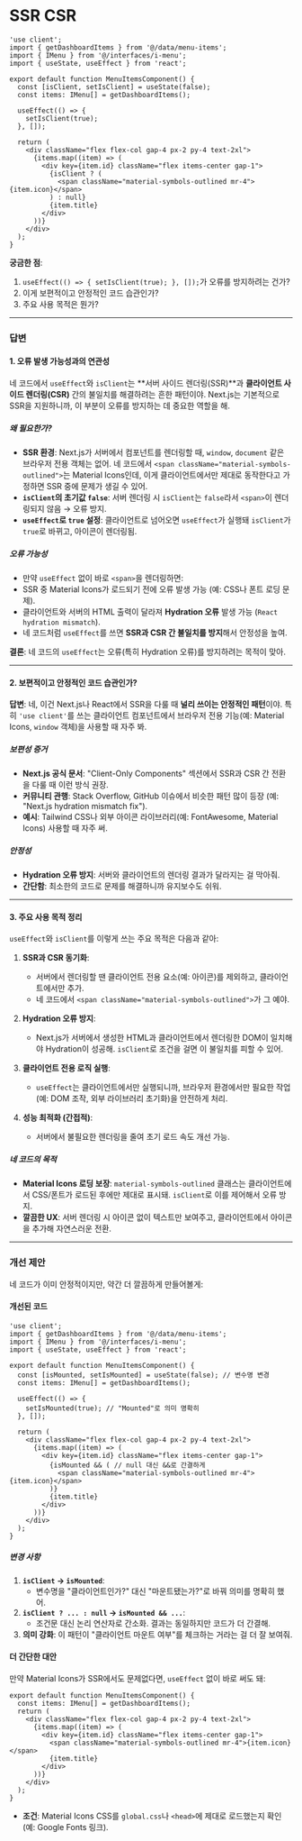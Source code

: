 # SSR CSR

```tsx
'use client';
import { getDashboardItems } from '@/data/menu-items';
import { IMenu } from '@/interfaces/i-menu';
import { useState, useEffect } from 'react';

export default function MenuItemsComponent() {
  const [isClient, setIsClient] = useState(false);
  const items: IMenu[] = getDashboardItems();

  useEffect(() => {
    setIsClient(true);
  }, []);

  return (
    <div className="flex flex-col gap-4 px-2 py-4 text-2xl">
      {items.map((item) => (
        <div key={item.id} className="flex items-center gap-1">
          {isClient ? (
            <span className="material-symbols-outlined mr-4">{item.icon}</span>
          ) : null}
          {item.title}
        </div>
      ))}
    </div>
  );
}
```

**궁금한 점**:
1. `useEffect(() => { setIsClient(true); }, []);`가 오류를 방지하려는 건가?
2. 이게 보편적이고 안정적인 코드 습관인가?
3. 주요 사용 목적은 뭔가?

---

### 답변

#### 1. 오류 발생 가능성과의 연관성

네 코드에서 `useEffect`와 `isClient`는 **서버 사이드 렌더링(SSR)**과 **클라이언트 사이드 렌더링(CSR)** 간의 불일치를 해결하려는 흔한 패턴이야. Next.js는 기본적으로 SSR을 지원하니까, 이 부분이 오류를 방지하는 데 중요한 역할을 해.

##### 왜 필요한가?

- **SSR 환경**: Next.js가 서버에서 컴포넌트를 렌더링할 때, `window`, `document` 같은 브라우저 전용 객체는 없어. 네 코드에서 `<span className="material-symbols-outlined">`는 Material Icons인데, 이게 클라이언트에서만 제대로 동작한다고 가정하면 SSR 중에 문제가 생길 수 있어.
- **`isClient`의 초기값 `false`**: 서버 렌더링 시 `isClient`는 `false`라서 `<span>`이 렌더링되지 않음 → 오류 방지.
- **`useEffect`로 `true` 설정**: 클라이언트로 넘어오면 `useEffect`가 실행돼 `isClient`가 `true`로 바뀌고, 아이콘이 렌더링됨.

##### 오류 가능성

- 만약 `useEffect` 없이 바로 `<span>`을 렌더링하면:
- SSR 중 Material Icons가 로드되기 전에 오류 발생 가능 (예: CSS나 폰트 로딩 문제).
- 클라이언트와 서버의 HTML 출력이 달라져 **Hydration 오류** 발생 가능 (`React hydration mismatch`).
- 네 코드처럼 `useEffect`를 쓰면 **SSR과 CSR 간 불일치를 방지**해서 안정성을 높여.

**결론**: 네 코드의 `useEffect`는 오류(특히 Hydration 오류)를 방지하려는 목적이 맞아.

---

#### 2. 보편적이고 안정적인 코드 습관인가?

**답변**: 네, 이건 Next.js나 React에서 SSR을 다룰 때 **널리 쓰이는 안정적인 패턴**이야. 특히 `'use client'`를 쓰는 클라이언트 컴포넌트에서 브라우저 전용 기능(예: Material Icons, `window` 객체)을 사용할 때 자주 봐.

##### 보편성 증거

- **Next.js 공식 문서**: "Client-Only Components" 섹션에서 SSR과 CSR 간 전환을 다룰 때 이런 방식 권장.
- **커뮤니티 관행**: Stack Overflow, GitHub 이슈에서 비슷한 패턴 많이 등장 (예: "Next.js hydration mismatch fix").
- **예시**: Tailwind CSS나 외부 아이콘 라이브러리(예: FontAwesome, Material Icons) 사용할 때 자주 써.

##### 안정성

- **Hydration 오류 방지**: 서버와 클라이언트의 렌더링 결과가 달라지는 걸 막아줘.
- **간단함**: 최소한의 코드로 문제를 해결하니까 유지보수도 쉬워.

---

#### 3. 주요 사용 목적 정리

`useEffect`와 `isClient`를 이렇게 쓰는 주요 목적은 다음과 같아:

1. **SSR과 CSR 동기화**:
   - 서버에서 렌더링할 땐 클라이언트 전용 요소(예: 아이콘)를 제외하고, 클라이언트에서만 추가.
   - 네 코드에서 `<span className="material-symbols-outlined">`가 그 예야.

2. **Hydration 오류 방지**:
   - Next.js가 서버에서 생성한 HTML과 클라이언트에서 렌더링한 DOM이 일치해야 Hydration이 성공해. `isClient`로 조건을 걸면 이 불일치를 피할 수 있어.

3. **클라이언트 전용 로직 실행**:
   - `useEffect`는 클라이언트에서만 실행되니까, 브라우저 환경에서만 필요한 작업(예: DOM 조작, 외부 라이브러리 초기화)을 안전하게 처리.

4. **성능 최적화 (간접적)**:
   - 서버에서 불필요한 렌더링을 줄여 초기 로드 속도 개선 가능.

##### 네 코드의 목적

- **Material Icons 로딩 보장**: `material-symbols-outlined` 클래스는 클라이언트에서 CSS/폰트가 로드된 후에만 제대로 표시돼. `isClient`로 이를 제어해서 오류 방지.
- **깔끔한 UX**: 서버 렌더링 시 아이콘 없이 텍스트만 보여주고, 클라이언트에서 아이콘을 추가해 자연스러운 전환.

---

### 개선 제안

네 코드가 이미 안정적이지만, 약간 더 깔끔하게 만들어볼게:

#### 개선된 코드

```tsx
'use client';
import { getDashboardItems } from '@/data/menu-items';
import { IMenu } from '@/interfaces/i-menu';
import { useState, useEffect } from 'react';

export default function MenuItemsComponent() {
  const [isMounted, setIsMounted] = useState(false); // 변수명 변경
  const items: IMenu[] = getDashboardItems();

  useEffect(() => {
    setIsMounted(true); // "Mounted"로 의미 명확히
  }, []);

  return (
    <div className="flex flex-col gap-4 px-2 py-4 text-2xl">
      {items.map((item) => (
        <div key={item.id} className="flex items-center gap-1">
          {isMounted && ( // null 대신 &&로 간결하게
            <span className="material-symbols-outlined mr-4">{item.icon}</span>
          )}
          {item.title}
        </div>
      ))}
    </div>
  );
}
```

##### 변경 사항

1. **`isClient` → `isMounted`**:
   - 변수명을 "클라이언트인가?" 대신 "마운트됐는가?"로 바꿔 의미를 명확히 했어.
2. **`isClient ? ... : null` → `isMounted && ...`**:
   - 조건문 대신 논리 연산자로 간소화. 결과는 동일하지만 코드가 더 간결해.
3. **의미 강화**: 이 패턴이 "클라이언트 마운트 여부"를 체크하는 거라는 걸 더 잘 보여줘.

#### 더 간단한 대안

만약 Material Icons가 SSR에서도 문제없다면, `useEffect` 없이 바로 써도 돼:

```tsx
export default function MenuItemsComponent() {
  const items: IMenu[] = getDashboardItems();
  return (
    <div className="flex flex-col gap-4 px-2 py-4 text-2xl">
      {items.map((item) => (
        <div key={item.id} className="flex items-center gap-1">
          <span className="material-symbols-outlined mr-4">{item.icon}</span>
          {item.title}
        </div>
      ))}
    </div>
  );
}
```

- **조건**: Material Icons CSS를 `global.css`나 `<head>`에 제대로 로드했는지 확인 (예: Google Fonts 링크).
